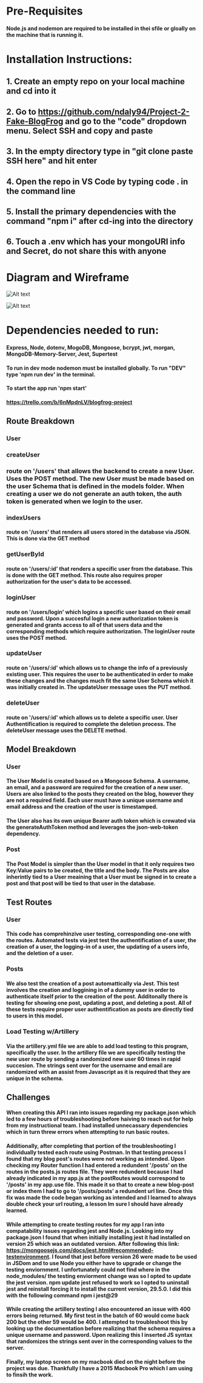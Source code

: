 # Pre-Requisites 

#### Node.js and nodemon are required to be installed in thei sfile or gloally on the machine that is running it.
# Installation Instructions:
## 1. Create an empty repo on your local machine and cd into it
## 2. Go to https://github.com/ndaly94/Project-2-Fake-BlogFrog and go to the "code" dropdown menu. Select SSH and copy and paste
## 3. In the empty directory type in "git clone paste SSH here" and hit enter
## 4. Open the repo in VS Code by typing code . in the command line
## 5. Install the primary dependencies with the command "npm i" after cd-ing into the directory
## 6. Touch a .env which has your mongoURI info and Secret, do not share this with anyone



# Diagram and Wireframe

![Alt text](User-Posts-Diagram.jpeg)

![Alt text](<New Note.jpeg>)

# Dependencies needed to run:

#### Express, Node, dotenv, MogoDB, Mongoose, bcrypt, jwt, morgan, MongoDB-Memory-Server, Jest, Supertest
#### To run in dev mode nodemon must be installed globally. To run "DEV" type 'npm run dev' in the terminal.
#### To start the app run 'npm start'


#### https://trello.com/b/6nMpdnLV/blogfrog-project


## Route Breakdown
### User
### createUser
### route on '/users' that allows the backend to create a new User. Uses the POST method. The new User must be made based on the user Schema that is defined in the models folder. When creating a user we do not generate an auth token, the auth token is generated when we login to the user. 
### indexUsers
#### route on '/users' that renders all users stored in the database via JSON. This is done via the GET method
### getUserById
#### route on '/users/:id' that renders a specific user from the database. This is done with the GET method. This route also requires proper authorization for the user's data to be accessed. 
### loginUser
#### route on '/users/login' which logins a specific user based on their email and password. Upon a succesful login a new authorization token is generated and grants access to all of that users data and the corresponding methods which require authorization. The loginUser route uses the POST method.
### updateUser
#### route on '/users/:id' which allows us to change the info of a previously existing user. This requires the user to be authenticated in order to make these changes and the changes much fit the same User Schema which it was initially created in. The updateUser message uses the PUT method. 
### deleteUser
#### route on '/users/:id' which allows us to delete a specific user. User Authentification is required to complete the deletion process. The deleteUser message uses the DELETE method. 


## Model Breakdown
### User
#### The User Model is created based on a Mongoose Schema. A username, an email, and a password are required for the creation of a new user. Users are also linked to the posts they created on the blog, however they are not a required field. Each user must have a unique username and email address and the creation of the user is timestamped. 
#### The User also has its own unique Bearer auth token which is crewated via the generateAuthToken method and leverages the json-web-token dependency. 

### Post
#### The Post Model is simpler than the User model in that it only requires two Key:Value pairs to be created, the title and the body. The Posts are also inherintly tied to a User meaining that a User must be signed in to create a post and that post will be tied to that user in the database. 

## Test Routes

### User
#### This code has comprehinzive user testing, corresponding one-one with the routes. Automated tests via jest test the authentification of a user, the creation of a user, the logging-in of a user, the updating of a users info, and the deletion of a user. 

### Posts
#### We also test the creation of a post automattically via Jest. This test involves the creation and loggining in of a dummy user in order to authenticate itself prior to the creation of the post. Additonally there is testing for showing one post, updating a post, and deleting a post. All of these tests require proper user authentification as posts are directly tied to users in this model. 

### Load Testing w/Artillery

#### Via the artillery.yml file we are able to add load testing to this program, specifically the user. In the artillery file we are specifically testing the new user route by sending a randomized new user 60 times in rapid succesion. The strings sent over for the username and email are randomized with an assist from Javascript as it is required that they are unique in the schema.

## Challenges
#### When creating this API I ran into issues regarding my package.json which led to a few hours of troubleshooting before haiving to reach out for help from my instructional team. I had installed unnecassary dependencies which in turn threw errors when attempting to run basic routes.

#### Additionally, after completing that portion of the troubleshooting I individually tested each route using Postman. In that testing process I found that my blog post's routes were not working as intended. Upon checking my Router function I had entered a redundent '/posts' on the routes in the posts.js routes file. They were redundent because I had already indicated in my app.js at the postRoutes would correspond to '/posts' in my app.use file. This made it so that to create a new blog-post or index them I had to go to '/posts/posts' a redundent url line. Once this fix was made the code began working as intended and I learned to always double check your url routing, a lesson Im sure I should have already learned. 

#### While attempting to create testing routes for my app I ran into compatability issues regarding jest and Node.js. Looking into my package.json I found that when initially installing jest it had installed on version 25 which was an outdated version. After following this link: https://mongoosejs.com/docs/jest.html#recommended-testenvironment. I found that jest before version 26 were made to be used in JSDom and to use Node you either have to upgrade or change the testing enviornment. I unfortunately could not find where in the node_modules/ the testing enviorment change was so I opted to update the jest version. npm update jest refused to work so I opted to uninstall jest and reinstall forcing it to install the current version, 29.5.0. I did this with the following command npm i jest@29

#### While creating the artillery testing I also encountered an issue with 400 errors being returned. My first test in the batch of 60 would come back 200 but the other 59 would be 400. I attempted to troubleshoot this by looking up the documentation before realizing that the schema requires a unique username and password. Upon realizing this I inserted JS syntax that randomizes the strings sent over in the corresponding values to the server. 

#### Finally, my laptop screen on my macbook died on the night before the project was due. Thankfully I have a 2015 Macbook Pro which I am using to finsih the work.
